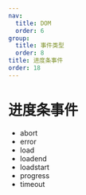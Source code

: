 ```yaml
---
nav:
  title: DOM
  order: 6
group:
  title: 事件类型
  order: 8
title: 进度条事件
order: 18
---
```


# 进度条事件

- abort
- error
- load
- loadend
- loadstart
- progress
- timeout
